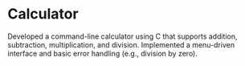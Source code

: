 # Calculator
Developed a command-line calculator using C that supports addition, subtraction, multiplication, and division. Implemented a menu-driven interface and basic error handling (e.g., division by zero).
